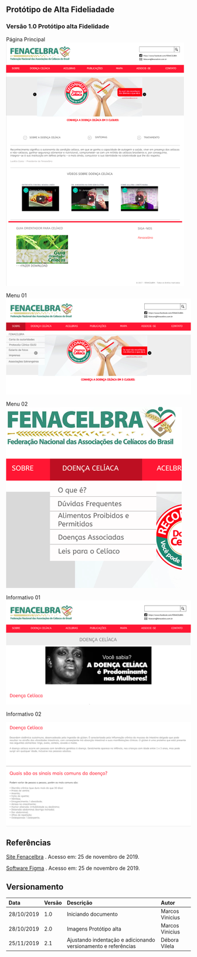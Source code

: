 ## Protótipo de Alta Fideliadade


### Versão 1.0 Protótipo alta Fidelidade

Página Principal
<br>
![Página Principal](../assets/img/01PA.png)

Menu 01
<br>
![Página Principal](../assets/img/02PA.png)

Menu 02
<br>
![Página Principal](../assets/img/03PA.png)

Informativo 01
<br>
![Página Principal](../assets/img/04PA.png)

Informativo 02
<br>

![Página Principal](../assets/img/05PA.png)

## Referências

[Site Fenacelbra](http://www.fenacelbra.com.br/fenacelbra/) . Acesso em: 25 de novembro de 2019.

[Software Figma](https://www.figma.com/login) . Acesso em: 25 de novembro de 2019.
## Versionamento

| Data       | Versão | Descrição                              | Autor             |
| :--------- | :----- | :------------------------------------- | :---------------- |
| 28/10/2019 | 1.0    | Iniciando documento                    | Marcos Vinicius |
| 28/10/2019 | 2.0    | Imagens Protótipo alta                    | Marcos Vinicius |
| 25/11/2019 | 2.1    | Ajustando indentação e adicionando versionamento e referências | Débora Vilela     |
